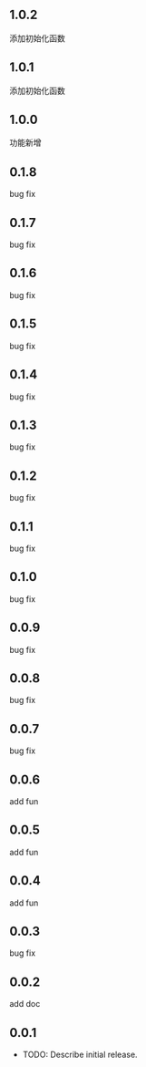 ## 1.0.2

添加初始化函数

## 1.0.1

添加初始化函数


## 1.0.0

功能新增

## 0.1.8

bug fix

## 0.1.7

bug fix


## 0.1.6

bug fix

## 0.1.5

bug fix

## 0.1.4

bug fix

## 0.1.3

bug fix

## 0.1.2

bug fix

## 0.1.1

bug fix

## 0.1.0

bug fix

## 0.0.9

bug fix

## 0.0.8

bug fix

## 0.0.7

bug fix

## 0.0.6

add fun


## 0.0.5

add fun


## 0.0.4

add fun

## 0.0.3

bug fix

## 0.0.2

add doc

## 0.0.1

* TODO: Describe initial release.
